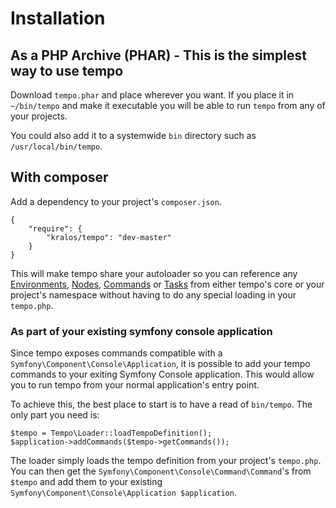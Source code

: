 # Installation

## As a PHP Archive (PHAR) - This is the simplest way to use tempo

Download `tempo.phar` and place wherever you want. If you place it in `~/bin/tempo` and make it executable you
will be able to run `tempo` from any of your projects.


You could also add it to a systemwide `bin` directory such as `/usr/local/bin/tempo`.


## With composer

Add a dependency to your project's `composer.json`.

    {
        "require": {
            "kralos/tempo": "dev-master"
        }
    }

This will make tempo share your autoloader so you can reference any [Environments](03-Environments.md),
[Nodes](04-Nodes.md), [Commands](05-Commands.md) or [Tasks](06-Tasks.md) from either tempo's core or
your project's namespace without having to do any special loading in your `tempo.php`.


### As part of your existing symfony console application

Since tempo exposes commands compatible with a `Symfony\Component\Console\Application`, it is possible to add your tempo
commands to your exiting Symfony Console application.  This would allow you to run tempo from your normal application's
entry point.

To achieve this, the best place to start is to have a read of `bin/tempo`.  The only part you need is:

    $tempo = Tempo\Loader::loadTempoDefinition();
    $application->addCommands($tempo->getCommands());

The loader simply loads the tempo definition from your project's `tempo.php`.
You can then get the `Symfony\Component\Console\Command\Command`'s from `$tempo`
and add them to your existing `Symfony\Component\Console\Application $application`.
